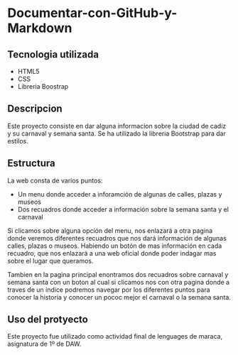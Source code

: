 # Documentar-con-GitHub-y-Markdown

## Tecnologia utilizada

* HTML5
* CSS
* Libreria Boostrap

## Descripcion

Este proyecto consiste en dar alguna informacion 
sobre la ciudad de cadiz y su carnaval y semana santa. 
Se ha utilizado la libreria Bootstrap para dar estilos.

## Estructura

La web consta de varios puntos:

* Un menu donde acceder a inforamción de algunas de calles, plazas y museos
* Dos recuadros donde acceder a información sobre la semana santa y el carnaval

Si clicamos sobre alguna opción del menu, nos enlazará a otra pagina
donde veremos diferentes recuadros que nos dará información de algunas
calles, plazas o museos. 
Habiendo un botón de mas información en cada recuadro, que nos enlazará
a una web oficial donde poder indagar mas sobre el lugar que queramos.

Tambien en la pagina principal enontramos dos recuadros sobre carnaval y semana santa
con un boton al cual si clicamos nos  con otra pagina donde a traves de un indice
podremos navegar por los diferentes puntos para conocer la historia y conocer un pococ mejor el carnaval o la semana santa.

## Uso del protyecto

Este proyecto fue utilizado como actividad final de lenguages de maraca, asignatura de 1º de DAW.



